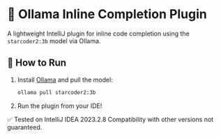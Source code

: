 # 🧠 Ollama Inline Completion Plugin

A lightweight IntelliJ plugin for inline code completion using the `starcoder2:3b` model via Ollama.

## 🚀 How to Run

1. Install [Ollama](https://ollama.com/) and pull the model:
   ```bash
   ollama pull starcoder2:3b
2. Run the plugin from your IDE!

✅ Tested on IntelliJ IDEA 2023.2.8
Compatibility with other versions not guaranteed.
